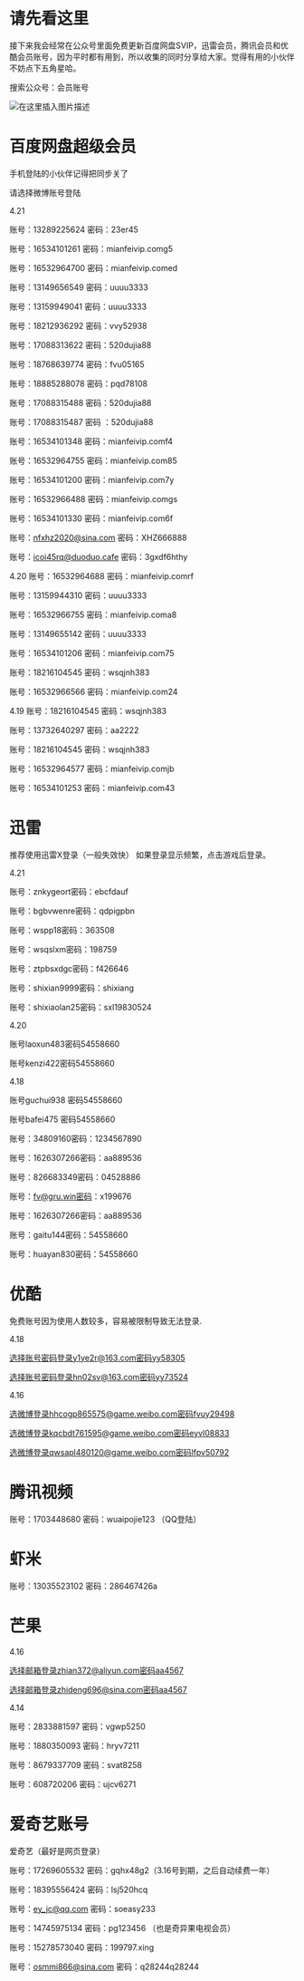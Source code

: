 # 请先看这里
接下来我会经常在公众号里面免费更新百度网盘SVIP，迅雷会员，腾讯会员和优酷会员账号，因为平时都有用到，所以收集的同时分享给大家。觉得有用的小伙伴不妨点下五角星哈。

搜索公众号：会员账号

![在这里插入图片描述](https://img-blog.csdnimg.cn/20200421140806321.jpg)

# 百度网盘超级会员
 手机登陆的小伙伴记得把同步关了

 请选择微博账号登陆
 
 4.21
 
 账号：13289225624 密码：23er45
 
 账号：16534101261 密码：mianfeivip.comg5
 
 账号：16532964700 密码：mianfeivip.comed
 
 账号：13149656549    密码：uuuu3333
 
 账号：13159949041    密码：uuuu3333
 
 账号：18212936292    密码：vvy52938
 
 账号：17088313622    密码：520dujia88
 
 账号：18768639774    密码：fvu05165
 
 账号：18885288078    密码：pqd78108
 
 账号：17088315488    密码：520dujia88
 
 账号：17088315487    密码 ：520dujia88
 
 账号：16534101348    密码：mianfeivip.comf4
 
 账号：16532964755    密码：mianfeivip.com85
 
 账号：16534101200    密码：mianfeivip.com7y
 
 账号：16532966488    密码：mianfeivip.comgs
 
 账号：16534101330    密码：mianfeivip.com6f
 
 账号：nfxhz2020@sina.com    密码：XHZ666888
 
 账号：icoi45rq@duoduo.cafe    密码：3gxdf6hthy

 4.20
 账号：16532964688 密码：mianfeivip.comrf
 
 账号：13159944310 密码：uuuu3333
 
 账号：16532966755 密码：mianfeivip.coma8
 
 账号：13149655142 密码：uuuu3333
 
 账号：16534101206 密码：mianfeivip.com75
 
 账号：18216104545 密码：wsqjnh383
 
 账号：16532966566 密码：mianfeivip.com24
 
 4.19
 账号：18216104545 密码：wsqjnh383
 
 账号：13732640297 密码：aa2222
 
 账号：18216104545 密码：wsqjnh383
 
 账号：16532964577 密码：mianfeivip.comjb
 
 账号：16534101253 密码：mianfeivip.com43
# 迅雷
  推荐使用迅雷X登录（一般失效快）
  如果登录显示频繁，点击游戏后登录。
  
  4.21
  
  账号：znkygeort密码：ebcfdauf
  
  账号：bgbvwenre密码：qdpigpbn
  
  账号：wspp18密码：363508
  
  账号：wsqslxm密码：198759
  
  账号：ztpbsxdgc密码：f426646
  
  账号：shixian9999密码：shixiang
  
  账号：shixiaolan25密码：sxl19830524

  4.20
  
  账号laoxun483密码54558660
  
  账号kenzi422密码54558660
  
  4.18
  
  账号guchui938   密码54558660
  
  账号bafei475    密码54558660
  
  账号：34809160密码：1234567890
  
  账号：1626307266密码：aa889536
  
  账号：826683349密码：04528886
  
  账号：fv@gru.win密码：x199676
  
  账号：1626307266密码：aa889536
  
  账号：gaitu144密码：54558660
  
  账号：huayan830密码：54558660
# 优酷
  免费账号因为使用人数较多，容易被限制导致无法登录.
  
  4.18
  
  选择账号密码登录y1ye2r@163.com密码yy58305
  
  选择账号密码登录hn02sv@163.com密码yy73524
  
  4.16
  
  选微博登录hhcogp865575@game.weibo.com密码fvuy29498
  
  选微博登录kqcbdt761595@game.weibo.com密码eyvl08833
  
  选微博登录qwsapl480120@game.weibo.com密码lfpv50792
# 腾讯视频
  账号：1703448680  密码：wuaipojie123  （QQ登陆）
# 虾米
  账号：13035523102  密码：286467426a
# 芒果

  4.16
  
  选择邮箱登录zhian372@aliyun.com密码aa4567
  
  选择邮箱登录zhideng696@sina.com密码aa4567

  4.14
  
  账号：2833881597  密码：vgwp5250
  
  账号：1880350093  密码：hryv7211
  
  账号：8679337709  密码：svat8258
  
  账号：608720206   密码：ujcv6271
  
# 爱奇艺账号

  爱奇艺（最好是网页登录）
  
  账号：17269605532  密码：gqhx48g2（3.16号到期，之后自动续费一年）
  
  账号：18395556424  密码：lsj520hcq
  
  账号：ey_jc@qq.com  密码：soeasy233
  
  账号：14745975134  密码：pg123456  （也是奇异果电视会员）
  
  账号：15278573040  密码：199797.xing
  
  账号：osmmi866@sina.com  密码：q28244q28244
		
